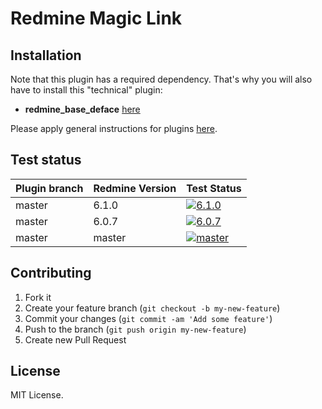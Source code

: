 Redmine Magic Link
======================



## Installation

Note that this plugin has a required dependency. That's why you will also have to install this "technical" plugin:
* **redmine_base_deface** [here](https://github.com/jbbarth/redmine_base_deface)

Please apply general instructions for plugins [here](http://www.redmine.org/wiki/redmine/Plugins).

## Test status

| Plugin branch | Redmine Version | Test Status       |
|---------------|-----------------|-------------------|
| master        | 6.1.0           | [![6.1.0][1]][5]  |
| master        | 6.0.7           | [![6.0.7][2]][5]  |
| master        | master          | [![master][3]][5] |

[1]: https://github.com/nanego/redmine_magic_link/actions/workflows/6_1_0.yml/badge.svg
[2]: https://github.com/nanego/redmine_magic_link/actions/workflows/6_0_7.yml/badge.svg
[3]: https://github.com/nanego/redmine_magic_link/actions/workflows/master.yml/badge.svg
[5]: https://github.com/nanego/redmine_magic_link/actions

## Contributing

1. Fork it
2. Create your feature branch (`git checkout -b my-new-feature`)
3. Commit your changes (`git commit -am 'Add some feature'`)
4. Push to the branch (`git push origin my-new-feature`)
5. Create new Pull Request

## License
MIT License.
